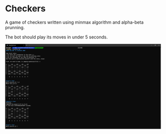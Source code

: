 # Checkers
A game of checkers written using minmax algorithm and alpha-beta prunning.

The bot should play its moves in under 5 seconds.


![picture](resources/image.png)
